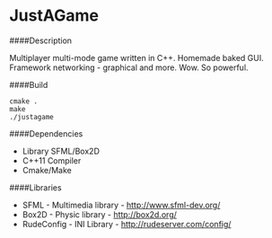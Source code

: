 # JustAGame

####Description

Multiplayer multi-mode game written in C++.
Homemade baked GUI. Framework networking - graphical and more.
Wow. So powerful.

####Build

```
cmake .
make
./justagame
```

####Dependencies
 - Library SFML/Box2D
 - C++11 Compiler
 - Cmake/Make

####Libraries

- SFML - Multimedia library - http://www.sfml-dev.org/
- Box2D - Physic library - http://box2d.org/
- RudeConfig - INI Library - http://rudeserver.com/config/
